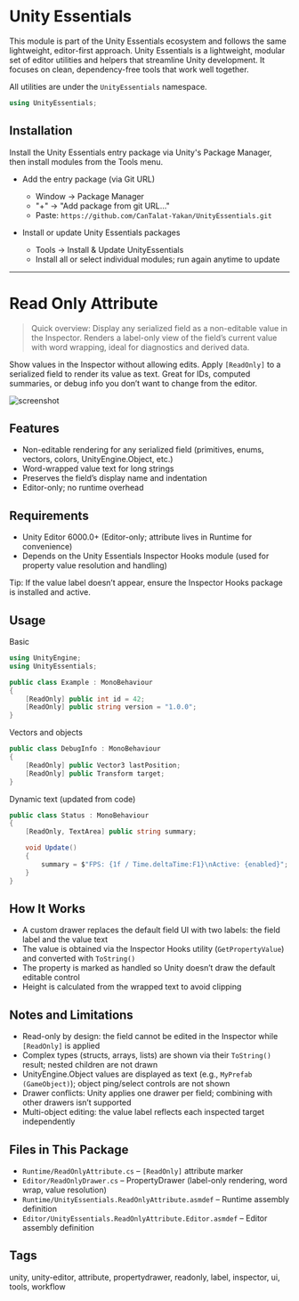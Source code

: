 # Unity Essentials

This module is part of the Unity Essentials ecosystem and follows the same lightweight, editor-first approach.
Unity Essentials is a lightweight, modular set of editor utilities and helpers that streamline Unity development. It focuses on clean, dependency-free tools that work well together.

All utilities are under the `UnityEssentials` namespace.

```csharp
using UnityEssentials;
```

## Installation

Install the Unity Essentials entry package via Unity's Package Manager, then install modules from the Tools menu.

- Add the entry package (via Git URL)
    - Window → Package Manager
    - "+" → "Add package from git URL…"
    - Paste: `https://github.com/CanTalat-Yakan/UnityEssentials.git`

- Install or update Unity Essentials packages
    - Tools → Install & Update UnityEssentials
    - Install all or select individual modules; run again anytime to update

---

# Read Only Attribute

> Quick overview: Display any serialized field as a non-editable value in the Inspector. Renders a label-only view of the field’s current value with word wrapping, ideal for diagnostics and derived data.

Show values in the Inspector without allowing edits. Apply `[ReadOnly]` to a serialized field to render its value as text. Great for IDs, computed summaries, or debug info you don’t want to change from the editor.

![screenshot](Documentation/Screenshot.png)

## Features
- Non-editable rendering for any serialized field (primitives, enums, vectors, colors, UnityEngine.Object, etc.)
- Word-wrapped value text for long strings
- Preserves the field’s display name and indentation
- Editor-only; no runtime overhead

## Requirements
- Unity Editor 6000.0+ (Editor-only; attribute lives in Runtime for convenience)
- Depends on the Unity Essentials Inspector Hooks module (used for property value resolution and handling)

Tip: If the value label doesn’t appear, ensure the Inspector Hooks package is installed and active.

## Usage
Basic

```csharp
using UnityEngine;
using UnityEssentials;

public class Example : MonoBehaviour
{
    [ReadOnly] public int id = 42;
    [ReadOnly] public string version = "1.0.0";
}
```

Vectors and objects

```csharp
public class DebugInfo : MonoBehaviour
{
    [ReadOnly] public Vector3 lastPosition;
    [ReadOnly] public Transform target;
}
```

Dynamic text (updated from code)

```csharp
public class Status : MonoBehaviour
{
    [ReadOnly, TextArea] public string summary;

    void Update()
    {
        summary = $"FPS: {1f / Time.deltaTime:F1}\nActive: {enabled}";
    }
}
```

## How It Works
- A custom drawer replaces the default field UI with two labels: the field label and the value text
- The value is obtained via the Inspector Hooks utility (`GetPropertyValue`) and converted with `ToString()`
- The property is marked as handled so Unity doesn’t draw the default editable control
- Height is calculated from the wrapped text to avoid clipping

## Notes and Limitations
- Read-only by design: the field cannot be edited in the Inspector while `[ReadOnly]` is applied
- Complex types (structs, arrays, lists) are shown via their `ToString()` result; nested children are not drawn
- UnityEngine.Object values are displayed as text (e.g., `MyPrefab (GameObject)`); object ping/select controls are not shown
- Drawer conflicts: Unity applies one drawer per field; combining with other drawers isn’t supported
- Multi-object editing: the value label reflects each inspected target independently

## Files in This Package
- `Runtime/ReadOnlyAttribute.cs` – `[ReadOnly]` attribute marker
- `Editor/ReadOnlyDrawer.cs` – PropertyDrawer (label-only rendering, word wrap, value resolution)
- `Runtime/UnityEssentials.ReadOnlyAttribute.asmdef` – Runtime assembly definition
- `Editor/UnityEssentials.ReadOnlyAttribute.Editor.asmdef` – Editor assembly definition

## Tags
unity, unity-editor, attribute, propertydrawer, readonly, label, inspector, ui, tools, workflow
